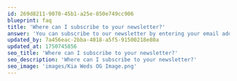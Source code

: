 ```yaml
---
id: 269d8211-9070-45b1-a25e-850e749cc906
blueprint: faq
title: 'Where can I subscribe to your newsletter?'
answer: 'You can subscribe to our newsletter by entering your email address in the subscription form located in the footer of our website or on our homepage. Stay updated with the latest news, special offers, and upcoming events—delivered straight to your inbox!'
updated_by: 7a456eac-2bba-4018-a5f5-91500218e80a
updated_at: 1750745856
seo_title: 'Where can I subscribe to your newsletter?'
seo_description: 'Where can I subscribe to your newsletter?'
seo_image: 'images/Kia Weds OG Image.png'
---
```


